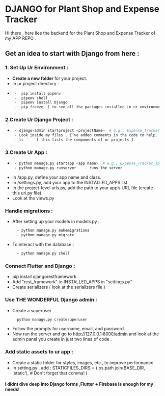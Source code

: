 # DJANGO for Plant Shop and Expense Tracker 

Hi there , here lies the backend for the Plant Shop and Expense Tracker of my APP REPO .

## Get an idea to start with Django from here :

### 1. Set Up Ur Environment :
 - **Create a new folder** for your project.
 - In ur project directory :
 - ``` bash
    -  pip install pipenv
    -  pipenv shell
    -  pipenv install Django
    -  pip freeze  [ to see all the packages installed in ur environment ]

### 2.Create Ur Django Project :
 - ```bash
    - django-admin startproject <projectName>  # e.g., Expense_Tracker
    - Look inside my files . I’ve added comments in the code to help.
    - ls      [ this lists the components of ur projects ]

### 3.Create Ur App :
 - ```bash
    - python manage.py startapp <app name>  # e.g., Expense_Tracker_app
    - python manage.py runserver    - runs the server 
 - In <appname>/app.py, define your app name and class.
 - In <projectName>/settings.py, add your app to the INSTALLED_APPS list.
 - In the project-level urls.py, add the path to your app’s URL file (create this url.py file).
 - Look at the views.py

### Handle migrations :
 - After setting up your models in models.py :
    ``` bash
      - python manage.py makemigrations
      - python manage.py migrate
 - To interact with the database :
    ``` bash
      - python manage.py shell

### Connect Flutter and Django :
 - pip install djangorestframework
 - Add "rest_framework" to INSTALLED_APPS in "settings.py"
 - Create serializers ( look at the serializers file )

### Use THE WONDERFUL Django admin :
 - Create a superuser
    ```bash
      python manage.py createsuperuser
 - Follow the prompts for username, email, and password.
 - Now run the server and go to http://127.0.0.1:8000/admin and look at the admin panel you create in just two lines of 
   code .

### Add static assets to ur app :
 - Create a static folder for styles, images, etc., to improve performance.
 - In setting.py , add :
    STATICFILES_DIRS = (
    os.path.join(BASE_DIR, 'static'),  # Don't forget that comma!
    )

#### I didnt dive deep into Django forms ,Flutter + Firebase is enough for my needs!
 

